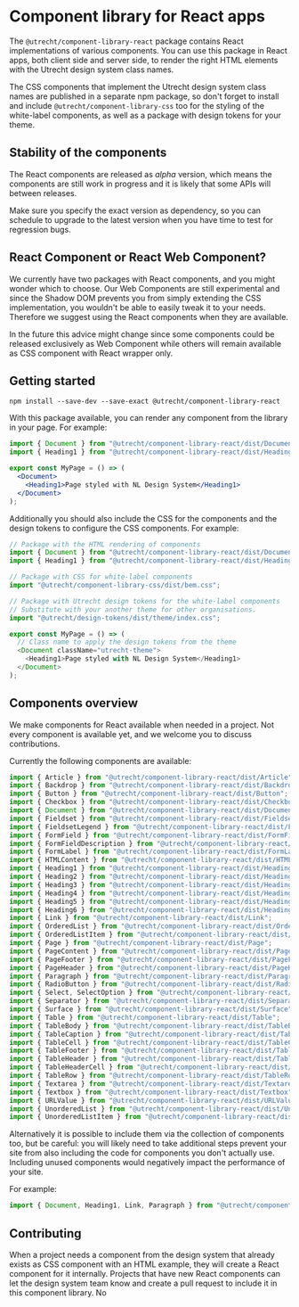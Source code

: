 <!-- @license CC0-1.0 -->

# Component library for React apps

The `@utrecht/component-library-react` package contains React implementations of various components. You can use this package in React apps, both client side and server side, to render the right HTML elements with the Utrecht design system class names.

The CSS components that implement the Utrecht design system class names are published in a separate npm package, so don't forget to install and include `@utrecht/component-library-css` too for the styling of the white-label components, as well as a package with design tokens for your theme.

## Stability of the components

The React components are released as _alpha_ version, which means the components are still work in progress and it is likely that some APIs will between releases.

Make sure you specify the exact version as dependency, so you can schedule to upgrade to the latest version when you have time to test for regression bugs.

## React Component or React Web Component?

We currently have two packages with React components, and you might wonder which to choose. Our Web Components are still experimental and since the Shadow DOM prevents you from simply extending the CSS implementation, you wouldn't be able to easily tweak it to your needs. Therefore we suggest using the React components when they are available.

In the future this advice might change since some components could be released exclusively as Web Component while others will remain available as CSS component with React wrapper only.

## Getting started

```shell
npm install --save-dev --save-exact @utrecht/component-library-react
```

With this package available, you can render any component from the library in your page. For example:

```jsx
import { Document } from "@utrecht/component-library-react/dist/Document";
import { Heading1 } from "@utrecht/component-library-react/dist/Heading1";

export const MyPage = () => (
  <Document>
    <Heading1>Page styled with NL Design System</Heading1>
  </Document>
);
```

Additionally you should also include the CSS for the components and the design tokens to configure the CSS components. For example:

```js
// Package with the HTML rendering of components
import { Document } from "@utrecht/component-library-react/dist/Document";
import { Heading1 } from "@utrecht/component-library-react/dist/Heading1";

// Package with CSS for white-label components
import "@utrecht/component-library-css/dist/bem.css";

// Package with Utrecht design tokens for the white-label components
// Substitute with your another theme for other organisations.
import "@utrecht/design-tokens/dist/theme/index.css";

export const MyPage = () => (
  // Class name to apply the design tokens from the theme
  <Document className="utrecht-theme">
    <Heading1>Page styled with NL Design System</Heading1>
  </Document>
);
```

## Components overview

We make components for React available when needed in a project. Not every component is available yet, and we welcome you to discuss contributions.

Currently the following components are available:

```js
import { Article } from "@utrecht/component-library-react/dist/Article";
import { Backdrop } from "@utrecht/component-library-react/dist/Backdrop";
import { Button } from "@utrecht/component-library-react/dist/Button";
import { Checkbox } from "@utrecht/component-library-react/dist/Checkbox";
import { Document } from "@utrecht/component-library-react/dist/Document";
import { Fieldset } from "@utrecht/component-library-react/dist/Fieldset";
import { FieldsetLegend } from "@utrecht/component-library-react/dist/FieldsetLegend";
import { FormField } from "@utrecht/component-library-react/dist/FormField";
import { FormFieldDescription } from "@utrecht/component-library-react/dist/FormFieldDescription";
import { FormLabel } from "@utrecht/component-library-react/dist/FormLabel";
import { HTMLContent } from "@utrecht/component-library-react/dist/HTMLContent";
import { Heading1 } from "@utrecht/component-library-react/dist/Heading1";
import { Heading2 } from "@utrecht/component-library-react/dist/Heading2";
import { Heading3 } from "@utrecht/component-library-react/dist/Heading3";
import { Heading4 } from "@utrecht/component-library-react/dist/Heading4";
import { Heading5 } from "@utrecht/component-library-react/dist/Heading5";
import { Heading6 } from "@utrecht/component-library-react/dist/Heading6";
import { Link } from "@utrecht/component-library-react/dist/Link";
import { OrderedList } from "@utrecht/component-library-react/dist/OrderedList";
import { OrderedListItem } from "@utrecht/component-library-react/dist/OrderedListItem";
import { Page } from "@utrecht/component-library-react/dist/Page";
import { PageContent } from "@utrecht/component-library-react/dist/PageContent";
import { PageFooter } from "@utrecht/component-library-react/dist/PageFooter";
import { PageHeader } from "@utrecht/component-library-react/dist/PageHeader";
import { Paragraph } from "@utrecht/component-library-react/dist/Paragraph";
import { RadioButton } from "@utrecht/component-library-react/dist/RadioButton";
import { Select, SelectOption } from "@utrecht/component-library-react/dist/Select";
import { Separator } from "@utrecht/component-library-react/dist/Separator";
import { Surface } from "@utrecht/component-library-react/dist/Surface";
import { Table } from "@utrecht/component-library-react/dist/Table";
import { TableBody } from "@utrecht/component-library-react/dist/TableBody";
import { TableCaption } from "@utrecht/component-library-react/dist/TableCaption";
import { TableCell } from "@utrecht/component-library-react/dist/TableCell";
import { TableFooter } from "@utrecht/component-library-react/dist/TableFooter";
import { TableHeader } from "@utrecht/component-library-react/dist/TableHeader";
import { TableHeaderCell } from "@utrecht/component-library-react/dist/TableHeaderCell";
import { TableRow } from "@utrecht/component-library-react/dist/TableRow";
import { Textarea } from "@utrecht/component-library-react/dist/Textarea";
import { Textbox } from "@utrecht/component-library-react/dist/Textbox";
import { URLValue } from "@utrecht/component-library-react/dist/URLValue";
import { UnorderedList } from "@utrecht/component-library-react/dist/UnorderedList";
import { UnorderedListItem } from "@utrecht/component-library-react/dist/UnorderedListItem";
```

Alternatively it is possible to include them via the collection of components too, but be careful: you will likely need to take additional steps prevent your site from also including the code for components you don't actually use. Including unused components would negatively impact the performance of your site.

For example:

```js
import { Document, Heading1, Link, Paragraph } from "@utrecht/component-library-react";
```

## Contributing

When a project needs a component from the design system that already exists as CSS component with an HTML example, they will create a React component for it internally. Projects that have new React components can let the design system team know and create a pull request to include it in this component library. No
